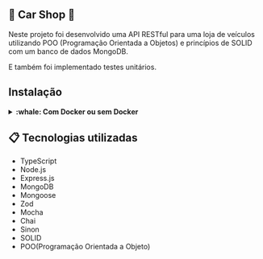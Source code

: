 ##  :car: Car Shop :car: 
Neste projeto foi desenvolvido uma API RESTful para uma loja de veículos utilizando POO (Programação Orientada a Objetos) e princípios de SOLID com um banco de dados MongoDB.

E também foi implementado testes unitários.

## Instalação
<details>
  <summary><strong>:whale: Com Docker ou sem Docker</strong></summary><br />
  
  ## Sem Docker

  ### 1 - Clone o repositório
```bash
git clone git@github.com:Bissixp/car-shop.git
```
  ### 2 - Mude para pasta do repositório
```bash
cd car-shop
```
  ### 3 - Instale as dependências
```bash
npm install
```
  ### 4 - Rode o servidor
```bash
npm start
```
### 5 - Faça requisições para o servidor aberto na porta 3001
Recomendo utilizar a extensão Thunder Client no VS Code para fazer as requisições

---

## Com docker

### 1 - Clone o repositório
```bash
git clone git@github.com:Bissixp/car-shop.git
```
### 2 - Mude para pasta do repositório
```bash
cd car-shop
```
### 3 - Rode o contêiner na pasta raiz da aplicação
```bash
docker-compose up -d
```
### 4 - Abra o terminal do container
```bash
docker exec -it car_shop bash
```
### 5 - Instale as dependências no terminal do container
```bash
npm install
```
### 6 - Rode o servidor
```bash
npm start
```
### 7 - Faça requisições para o servidor aberto na porta 3001
Recomendo utilizar a extensão Thunder Client no VS Code para fazer as requisições

 </details>


## 📋 Tecnologias utilizadas

- TypeScript
- Node.js
- Express.js
- MongoDB
- Mongoose
- Zod
- Mocha
- Chai
- Sinon
- SOLID
- POO(Programação Orientada a Objeto)
